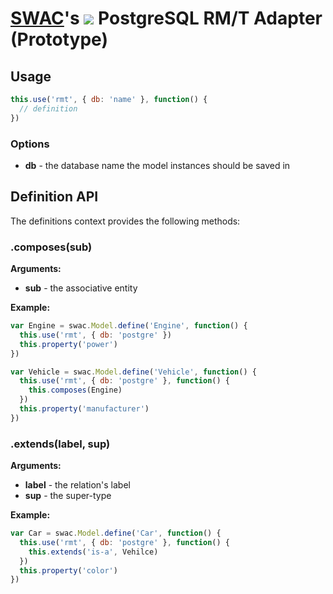 # [SWAC](https://github.com/rkusa/swac)'s ![](https://dl.dropbox.com/u/6699613/swac-logo.png) PostgreSQL RM/T Adapter (Prototype)

## Usage

```js
this.use('rmt', { db: 'name' }, function() {
  // definition
})
```

### Options

* **db** - the database name the model instances should be saved in

## Definition API

The definitions context provides the following methods:

### .composes(sub)

**Arguments:**

* **sub** - the associative entity

**Example:**

```js
var Engine = swac.Model.define('Engine', function() {
  this.use('rmt', { db: 'postgre' })
  this.property('power')
})

var Vehicle = swac.Model.define('Vehicle', function() {
  this.use('rmt', { db: 'postgre' }, function() {
    this.composes(Engine)
  })
  this.property('manufacturer')
})
```

### .extends(label, sup)

**Arguments:**

* **label** - the relation's label
* **sup** - the super-type

**Example:**

```js
var Car = swac.Model.define('Car', function() {
  this.use('rmt', { db: 'postgre' }, function() {
    this.extends('is-a', Vehilce)
  })
  this.property('color')
})
```